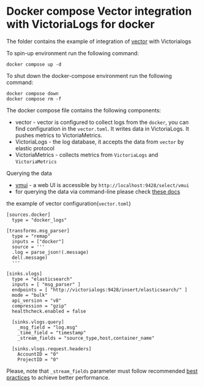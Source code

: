 # Docker compose Vector integration with VictoriaLogs for docker

The folder contains the example of integration of [vector](https://vector.dev/docs/) with Victorialogs

To spin-up environment  run the following command:
```
docker compose up -d 
```

To shut down the docker-compose environment run the following command:
```
docker compose down
docker compose rm -f
```

The docker compose file contains the following components:

* vector - vector is configured to collect logs from the `docker`, you can find configuration in the `vector.toml`. It writes data in VictoriaLogs. It pushes metrics to VictoriaMetrics.
* VictoriaLogs - the log database, it accepts the data from `vector` by elastic protocol
* VictoriaMetrics - collects metrics from `VictoriaLogs` and `VictoriaMetrics`

Querying the data

* [vmui](https://docs.victoriametrics.com/VictoriaLogs/querying/#vmui) - a web UI is accessible by `http://localhost:9428/select/vmui`
* for querying the data via command-line please check [these docs](https://docs.victoriametrics.com/VictoriaLogs/querying/#command-line)


the example of vector configuration(`vector.toml`)

```
[sources.docker]
  type = "docker_logs"

[transforms.msg_parser]
  type = "remap"
  inputs = ["docker"]
  source = '''
  .log = parse_json!(.message)
  del(.message)
  '''

[sinks.vlogs]
  type = "elasticsearch"
  inputs = [ "msg_parser" ]
  endpoints = [ "http://victorialogs:9428/insert/elasticsearch/" ]
  mode = "bulk"
  api_version = "v8"
  compression = "gzip"
  healthcheck.enabled = false

  [sinks.vlogs.query]
    _msg_field = "log.msg"
    _time_field = "timestamp"
    _stream_fields = "source_type,host,container_name"

  [sinks.vlogs.request.headers]
    AccountID = "0"
    ProjectID = "0"
```

Please, note that `_stream_fields` parameter must follow recommended [best practices](https://docs.victoriametrics.com/VictoriaLogs/keyConcepts.html#stream-fields) to achieve better performance.
